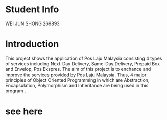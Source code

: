 # Student Info
WEI JUN SHONG 269893
# Introduction
This project shows the application of Pos Laju Malaysia consisting 4 types of services including Next-Day Delivery, Same-Day Delivery, Prepaid Box and Envelop, Pos Ekspres. The aim of this project is to enchance and improve the services provided by Pos Laju Malaysia. Thus, 4 major principles of Object Oriented Programming in which are Abstraction, Encapsulation, Polymorphism and Inheritance are being used in this program .
# see here
